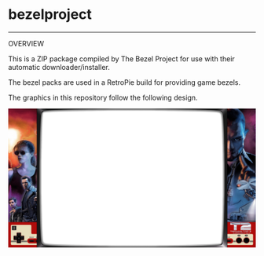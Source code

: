 # bezelproject

-------
OVERVIEW

This is a ZIP package compiled by The Bezel Project for use with their automatic downloader/installer.

The bezel packs are used in a RetroPie build for providing game bezels.

The graphics in this repository follow the following design.

![Sample bezel](https://github.com/thebezelproject/bezelproject-Famicom/blob/master/retroarch/overlay/GameBezels/Famicom/Terminator%202%20(Japan).png?raw=true)
